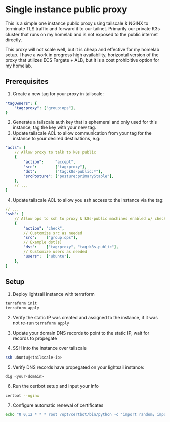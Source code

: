 # Single instance public proxy
This is a simple one instance public proxy using tailscale & NGINX to terminate TLS traffic and forward it to our tailnet. Primarily our private K3s cluster that runs on my homelab and is not exposed to the public internet directly.

This proxy will not scale well, but it is cheap and effective for my homelab setup. I have a work in progress high availability, horizontal version of the proxy that utilizes ECS Fargate + ALB, but it is a cost prohibitive option for my homelab.


## Prerequisites
1. Create a new tag for your proxy in tailscale:
```yaml
"tagOwners": {
    "tag:proxy": ["group:ops"],
}
```
2. Generate a tailscale auth key that is ephemeral and only used for this instance, tag the key with your new tag.
3. Update tailscale ACL to allow communication from your tag for the instance to your desired destinations, e.g:

```yaml
"acls": [
    // Allow proxy to talk to k8s public
    {
        "action":     "accept",
        "src":        ["tag:proxy"],
        "dst":        ["tag:k8s-public:*"],
        "srcPosture": ["posture:primaryStable"],
    },
    // ...
]
```
4. Update tailscale ACL to allow you ssh access to the instance via the tag:
```yaml
// ...
"ssh": [
    // Allow ops to ssh to proxy & k8s-public machines enabled w/ check
    {
        "action": "check",
        // Customize src as needed
        "src":    ["group:ops"],
        // Example dst(s)
        "dst":    ["tag:proxy", "tag:k8s-public"],
        // Customize users as needed
        "users":  ["ubuntu"],
    },
]
```

## Setup
1. Deploy lightsail instance with terraform

```bash
terraform init
terraform apply
```

2. Verify the static IP was created and assigned to the instance, if it was not re-run `terraform apply`

3. Update your domain DNS records to point to the static IP, wait for records to propegate

4. SSH into the instance over tailscale

```bash
ssh ubuntu@<tailscale-ip>
```

5. Verify DNS records have propegated on your lightsail instance:
```bash
dig <your-domain>
```

6. Run the certbot setup and input your info
```bash
certbot --nginx
```

7. Configure automatic renewal of certificates
```bash
echo "0 0,12 * * * root /opt/certbot/bin/python -c 'import random; import time; time.sleep(random.random() * 3600)' && sudo certbot renew -q" | sudo tee -a /etc/crontab > /dev/null
```
